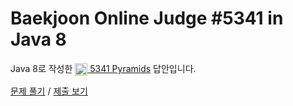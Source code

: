 # Baekjoon Online Judge #5341 in Java 8
Java 8로 작성한 [<img src="https://static.solved.ac/tier_small/1.svg" height="20" align="center">
5341 Pyramids](https://www.acmicpc.net/problem/5341) 답안입니다.

[문제 풀기](https://www.acmicpc.net/problem/5341) /
[제출 보기](https://www.acmicpc.net/source/87048594)
